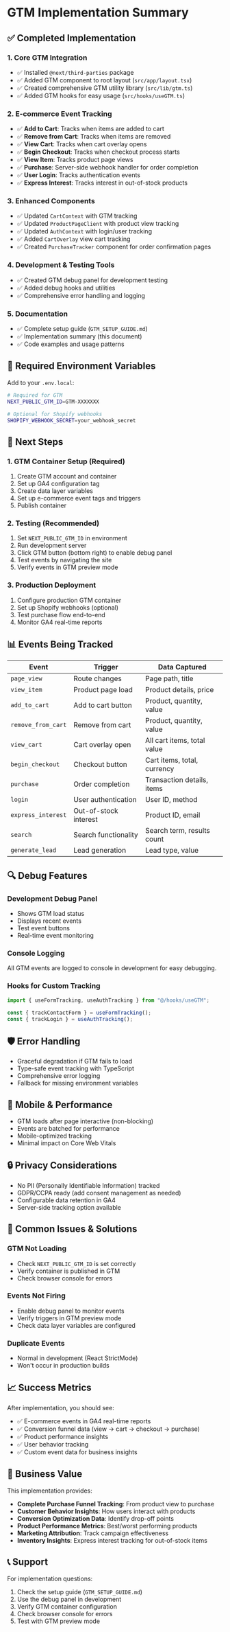 # GTM Implementation Summary

## ✅ Completed Implementation

### 1. Core GTM Integration

- ✅ Installed `@next/third-parties` package
- ✅ Added GTM component to root layout (`src/app/layout.tsx`)
- ✅ Created comprehensive GTM utility library (`src/lib/gtm.ts`)
- ✅ Added GTM hooks for easy usage (`src/hooks/useGTM.ts`)

### 2. E-commerce Event Tracking

- ✅ **Add to Cart**: Tracks when items are added to cart
- ✅ **Remove from Cart**: Tracks when items are removed
- ✅ **View Cart**: Tracks when cart overlay opens
- ✅ **Begin Checkout**: Tracks when checkout process starts
- ✅ **View Item**: Tracks product page views
- ✅ **Purchase**: Server-side webhook handler for order completion
- ✅ **User Login**: Tracks authentication events
- ✅ **Express Interest**: Tracks interest in out-of-stock products

### 3. Enhanced Components

- ✅ Updated `CartContext` with GTM tracking
- ✅ Updated `ProductPageClient` with product view tracking
- ✅ Updated `AuthContext` with login/user tracking
- ✅ Added `CartOverlay` view cart tracking
- ✅ Created `PurchaseTracker` component for order confirmation pages

### 4. Development & Testing Tools

- ✅ Created GTM debug panel for development testing
- ✅ Added debug hooks and utilities
- ✅ Comprehensive error handling and logging

### 5. Documentation

- ✅ Complete setup guide (`GTM_SETUP_GUIDE.md`)
- ✅ Implementation summary (this document)
- ✅ Code examples and usage patterns

## 🔧 Required Environment Variables

Add to your `.env.local`:

```bash
# Required for GTM
NEXT_PUBLIC_GTM_ID=GTM-XXXXXXX

# Optional for Shopify webhooks
SHOPIFY_WEBHOOK_SECRET=your_webhook_secret
```

## 🚀 Next Steps

### 1. GTM Container Setup (Required)

1. Create GTM account and container
2. Set up GA4 configuration tag
3. Create data layer variables
4. Set up e-commerce event tags and triggers
5. Publish container

### 2. Testing (Recommended)

1. Set `NEXT_PUBLIC_GTM_ID` in environment
2. Run development server
3. Click GTM button (bottom right) to enable debug panel
4. Test events by navigating the site
5. Verify events in GTM preview mode

### 3. Production Deployment

1. Configure production GTM container
2. Set up Shopify webhooks (optional)
3. Test purchase flow end-to-end
4. Monitor GA4 real-time reports

## 📊 Events Being Tracked

| Event              | Trigger               | Data Captured               |
| ------------------ | --------------------- | --------------------------- |
| `page_view`        | Route changes         | Page path, title            |
| `view_item`        | Product page load     | Product details, price      |
| `add_to_cart`      | Add to cart button    | Product, quantity, value    |
| `remove_from_cart` | Remove from cart      | Product, quantity, value    |
| `view_cart`        | Cart overlay open     | All cart items, total value |
| `begin_checkout`   | Checkout button       | Cart items, total, currency |
| `purchase`         | Order completion      | Transaction details, items  |
| `login`            | User authentication   | User ID, method             |
| `express_interest` | Out-of-stock interest | Product ID, email           |
| `search`           | Search functionality  | Search term, results count  |
| `generate_lead`    | Lead generation       | Lead type, value            |

## 🔍 Debug Features

### Development Debug Panel

- Shows GTM load status
- Displays recent events
- Test event buttons
- Real-time event monitoring

### Console Logging

All GTM events are logged to console in development for easy debugging.

### Hooks for Custom Tracking

```typescript
import { useFormTracking, useAuthTracking } from "@/hooks/useGTM";

const { trackContactForm } = useFormTracking();
const { trackLogin } = useAuthTracking();
```

## 🛡️ Error Handling

- Graceful degradation if GTM fails to load
- Type-safe event tracking with TypeScript
- Comprehensive error logging
- Fallback for missing environment variables

## 📱 Mobile & Performance

- GTM loads after page interactive (non-blocking)
- Events are batched for performance
- Mobile-optimized tracking
- Minimal impact on Core Web Vitals

## 🔒 Privacy Considerations

- No PII (Personally Identifiable Information) tracked
- GDPR/CCPA ready (add consent management as needed)
- Configurable data retention in GA4
- Server-side tracking option available

## 🐛 Common Issues & Solutions

### GTM Not Loading

- Check `NEXT_PUBLIC_GTM_ID` is set correctly
- Verify container is published in GTM
- Check browser console for errors

### Events Not Firing

- Enable debug panel to monitor events
- Verify triggers in GTM preview mode
- Check data layer variables are configured

### Duplicate Events

- Normal in development (React StrictMode)
- Won't occur in production builds

## 📈 Success Metrics

After implementation, you should see:

- ✅ E-commerce events in GA4 real-time reports
- ✅ Conversion funnel data (view → cart → checkout → purchase)
- ✅ Product performance insights
- ✅ User behavior tracking
- ✅ Custom event data for business insights

## 🎯 Business Value

This implementation provides:

- **Complete Purchase Funnel Tracking**: From product view to purchase
- **Customer Behavior Insights**: How users interact with products
- **Conversion Optimization Data**: Identify drop-off points
- **Product Performance Metrics**: Best/worst performing products
- **Marketing Attribution**: Track campaign effectiveness
- **Inventory Insights**: Express interest tracking for out-of-stock items

## 📞 Support

For implementation questions:

1. Check the setup guide (`GTM_SETUP_GUIDE.md`)
2. Use the debug panel in development
3. Verify GTM container configuration
4. Check browser console for errors
5. Test with GTM preview mode
